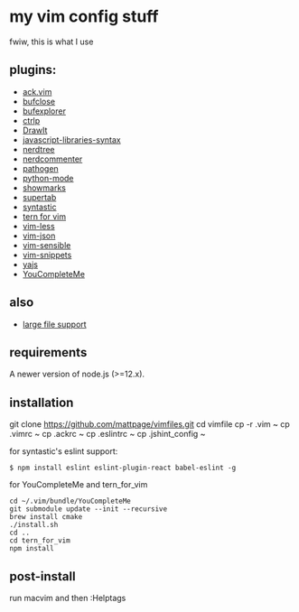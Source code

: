 # my vim config stuff
fwiw, this is what I use

## plugins:
* [ack.vim](https://github.com/mileszs/ack.vim)
* [bufclose](https://github.com/rbgrouleff/bclose.vim)
* [bufexplorer](https://github.com/vim-scripts/bufexplorer.zip)
* [ctrlp](https://github.com/kien/ctrlp.vim)
* [DrawIt](https://github.com/vim-scripts/DrawIt)
* [javascript-libraries-syntax](https://github.com/othree/javascript-libraries-syntax.vim)
* [nerdtree](https://github.com/scrooloose/nerdtree)
* [nerdcommenter](https://github.com/scrooloose/nerdcommenter)
* [pathogen](https://github.com/tpope/vim-pathogen)
* [python-mode](https://github.com/klen/python-mode)
* [showmarks](https://github.com/vim-scripts/ShowMarks)
* [supertab](https://github.com/ervandew/supertab)
* [syntastic](https://github.com/scrooloose/syntastic)
* [tern for vim](https://github.com/marijnh/tern_for_vim)
* [vim-less](https://github.com/genoma/vim-less)
* [vim-json](https://github.com/elzr/vim-json)
* [vim-sensible](https://github.com/tpope/vim-sensible)
* [vim-snippets](https://github.com/honza/vim-snippets)
* [yajs](https://github.com/othree/yajs.vim)
* [YouCompleteMe](https://github.com/Valloric/YouCompleteMe)

## also
* [large file support](http://vim.wikia.com/wiki/Faster_loading_of_large_files)

## requirements
A newer version of node.js (>=12.x).

## installation
git clone https://github.com/mattpage/vimfiles.git
cd vimfile
cp -r .vim ~
cp .vimrc ~
cp .ackrc ~
cp .eslintrc ~
cp .jshint_config ~

for syntastic's eslint support:
```shell
$ npm install eslint eslint-plugin-react babel-eslint -g
```

for YouCompleteMe and tern_for_vim
```
cd ~/.vim/bundle/YouCompleteMe
git submodule update --init --recursive
brew install cmake
./install.sh
cd ..
cd tern_for_vim
npm install
```

## post-install
run macvim and then :Helptags 
